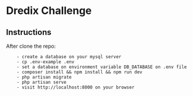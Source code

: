 # Dredix Challenge

## Instructions

After clone the repo:

```
    - create a database on your mysql server
    - cp .env-example .env
    - set a database on environment variable DB_DATABASE on .env file
    - composer install && npm install && npm run dev
    - php artisan migrate
    - php artisan serve
    - visit http://localhost:8000 on your browser
```
